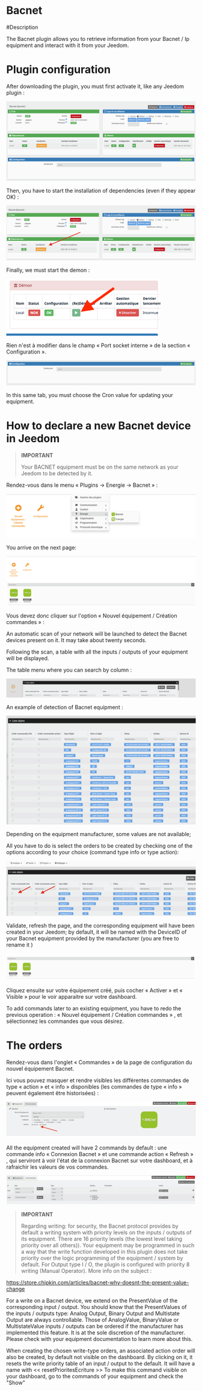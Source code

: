 # Bacnet

#Description

The Bacnet plugin allows you to retrieve information from your Bacnet / Ip equipment and interact with it from your Jeedom.



# Plugin configuration

After downloading the plugin, you must first activate it, like any Jeedom plugin :

![config](./images/BacnetConfig.png)

Then, you have to start the installation of dependencies (even if they appear OK) :

![dependances](./images/BacnetDep.png)

Finally, we must start the demon :

![demon](./images/BacnetDemon.png)


Rien n'est à modifier dans le champ « Port socket interne » de la section « Configuration ».

![socket](./images/BacnetSocket.png)


In this same tab, you must choose the Cron value for updating your equipment.




# How to declare a new Bacnet device in Jeedom




>**IMPORTANT**
>
>Your BACNET equipment must be on the same network as your Jeedom to be detected by it.


Rendez-vous dans le menu « Plugins → Energie → Bacnet » :

![menu](./images/BacnetMenu.png)


You arrive on the next page:

![accueil](./images/BacnetAccueil.png)


Vous devez donc cliquer sur l'option « Nouvel équipement / Création commandes » :

An automatic scan of your network will be launched to detect the Bacnet devices present on it.
It may take about twenty seconds.

Following the scan, a table with all the inputs / outputs of your equipment will be displayed.

The table menu where you can search by column :

![indextab](./images/BacnetIndexTab.png)


An example of detection of Bacnet equipment :

![tableau](./images/BacnetTableau.png)

Depending on the equipment manufacturer, some values are not available; 

All you have to do is select the orders to be created by checking one of the options according to your choice (command type info or type action):

![check](./images/BacnetCheck.png)


Validate, refresh the page, and the corresponding equipment will have been created in your Jeedom; by default, it will be named with the DeviceID of your Bacnet equipment provided by the manufacturer (you are free to rename it )

![equip](./images/BacnetEquip.png)

 Cliquez ensuite sur votre équipement créé, puis cocher « Activer » et « Visible » pour le voir apparaitre sur votre dashboard.

To add commands later to an existing equipment, you have to redo the previous operation : « Nouvel équipement / Création commandes » , et sélectionnez les commandes que vous désirez.



# The orders


Rendez-vous dans l'onglet « Commandes » de la page de configuration du nouvel équipement Bacnet.

Ici vous pouvez masquer et rendre visibles les différentes commandes de type « action » et « info » disponibles (les commandes de type « info » peuvent également être historisées) :

![cmdVisible](./images/BacnetVisible.png)

All the equipment created will have 2 commands by default : une commande info « Connexion Bacnet » et une commande action « Refresh » , qui serviront à voir l'état de la connexion Bacnet sur votre dashboard, et à rafraichir les valeurs de vos commandes.

![cmdBase](./images/BacnetCmdBase.png)





>**IMPORTANT**
>
>Regarding writing: for security, the Bacnet protocol provides by default a writing system with priority levels on the inputs / outputs of its equipment.
There are 16 priority levels (the lowest level taking priority over all others)). Your equipment may be programmed in such a way that the write function developed in this plugin does not take priority over the logic programming of the equipment / system by default.
For Output type I / O, the plugin is configured with priority 8 writing (Manual Operator).
More info on the subject :

https://store.chipkin.com/articles/bacnet-why-doesnt-the-present-value-change

For a write on a Bacnet device, we extend on the PresentValue of the corresponding input / output.
You should know that the PresentValues of the inputs / outputs type: Analog Output, Binary Output and Multistate Output are always controllable.
Those of AnalogValue, BinaryValue or MultistateValue inputs / outputs can be ordered if the manufacturer has implemented this feature. It is at the sole discretion of the manufacturer. Please check with your equipment documentation to learn more about this.




When creating the chosen write-type orders, an associated action order will also be created, by default not visible on the dashboard.
By clicking on it, it resets the write priority table of an input / output to the default. 
It will have a name with << resetPrioritesEcriture >>
To make this command visible on your dashboard, go to the commands of your equipment and check the "Show"
